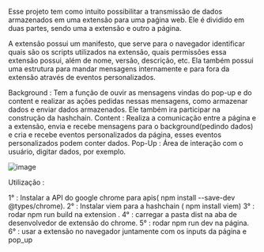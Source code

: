 Esse projeto tem como intuito possibilitar a transmissão de dados armazenados em uma extensão para uma paǵina web.
Ele é dividido em duas partes, sendo uma a extensão e outro a página.

A extensão possui um manifesto, que serve para o navegador identificar quais são os scripts utilizados na extensão, quais permissões essa extensão possui, além de nome, versão, descrição, etc.
Ela também possui uma estrutura para mandar mensagens internamente e para fora da extensão através de eventos personalizados.

Background : Tem a função de ouvir as mensagens vindas do pop-up e do content e realizar as ações pedidas nessas mensagens, como armazenar dados e enviar dados armazenados. Ele também ira participar na construção da hashchain.
Content : Realiza a comunicação entre a página e a extensão, envia e recebe mensagens para o background(pedindo dados) e cria e recebe eventos personalizados da página, esses eventos personalizados podem conter dados.
Pop-Up : Área de interação com o usuário, digitar dados, por exemplo.

![image](https://github.com/GusTenshou/projeto_ic_microtransactions/assets/135083590/8b5592bc-fafe-4f75-a8b9-b303ea19df1c)







Utilização :

1° : Instalar a API do google chrome para apis( npm install --save-dev @types/chrome).
2° : Instalar viem para a hashchain ( npm install viem)
3° : rodar npm run build na extension .
4° : carregar a pasta dist na aba de desenvolvedor de extensão do chrome.
5° : rodar npm run dev na página.
6° : usar a extensão no navegador juntamente com os inputs da página e pop_up

